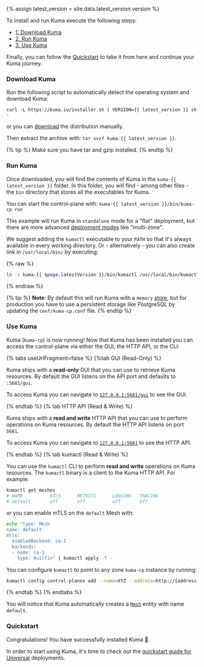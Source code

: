 {% assign latest_version = site.data.latest_version.version %}

To install and run Kuma execute the following steps:

* [1. Download Kuma](#download-kuma)
* [2. Run Kuma](#run-kuma)
* [3. Use Kuma](#use-kuma)

Finally, you can follow the [Quickstart](#quickstart) to take it from here and continue your Kuma journey.

### Download Kuma

Run the following script to automatically detect the operating system and download Kuma:

<div class="language-sh">
<pre><code>curl -L https://kuma.io/installer.sh | VERSION={{ latest_version }} sh -</code></pre>
</div>

or you can <a href="https://download.konghq.com/mesh-alpine/kuma-{{ latest_version }}-{{ page.os }}-{{ page.arch }}.tar.gz">download</a> the distribution manually.

Then extract the archive with: `tar xvzf kuma-{{ latest_version }}`.

{% tip %}
Make sure you have tar and gzip installed.
{% endtip %}


### Run Kuma
Once downloaded, you will find the contents of Kuma in the `kuma-{{ latest_version }}` folder. In this folder, you will find - among other files - the `bin` directory that stores all the executables for Kuma.

You can start the control-plane with: `kuma-{{ latest_version }}/bin/kuma-cp run`

This example will run Kuma in `standalone` mode for a "flat" deployment, but there are more advanced [deployment modes](../introduction/deployments.md) like "multi-zone".

We suggest adding the `kumactl` executable to your `PATH` so that it's always available in every working directory. Or - alternatively - you can also create link in `/usr/local/bin/` by executing:

{% raw %}
```sh
ln -s kuma-{{ $page.latestVersion }}/bin/kumactl /usr/local/bin/kumactl
```
{% endraw %}

{% tip %}
**Note**: By default this will run Kuma with a `memory` [store](../documentation/configuration.md), but for production you have to use a persistent storage like PostgreSQL by updating the `conf/kuma-cp.conf` file.
{% endtip %}

### Use Kuma

Kuma (`kuma-cp`) is now running! Now that Kuma has been installed you can access the control-plane via either the GUI, the HTTP API, or the CLI:

{% tabs useUrlFragment=false %}
{%tab GUI (Read-Only) %}

Kuma ships with a **read-only** GUI that you can use to retrieve Kuma resources. By default the GUI listens on the API port and defaults to `:5681/gui`.

To access Kuma you can navigate to [`127.0.0.1:5681/gui`](http://127.0.0.1:5681/gui) to see the GUI.

{% endtab %}
{% tab HTTP API (Read & Write) %}

Kuma ships with a **read and write** HTTP API that you can use to perform operations on Kuma resources. By default the HTTP API listens on port `5681`.

To access Kuma you can navigate to [`127.0.0.1:5681`](http://127.0.0.1:5681) to see the HTTP API.

{% endtab %}
{% tab kumactl (Read & Write) %}

You can use the `kumactl` CLI to perform **read and write** operations on Kuma resources. The `kumactl` binary is a client to the Kuma HTTP API. For example:

```sh
kumactl get meshes
# NAME          mTLS      METRICS      LOGGING   TRACING
# default       off       off          off       off
```

or you can enable mTLS on the `default` Mesh with:

```sh
echo "type: Mesh
name: default
mtls:
  enabledBackend: ca-1
  backends:
  - name: ca-1
    type: builtin" | kumactl apply -f -
```

You can configure `kumactl` to point to any zone `kuma-cp` instance by running:

```sh
kumactl config control-planes add --name=XYZ --address=http://{address-to-kuma}:5681
```
{% endtab %}
{% endtabs %}

You will notice that Kuma automatically creates a [`Mesh`](../policies/mesh.md) entity with name `default`.

### Quickstart

Congratulations! You have successfully installed Kuma 🚀.

In order to start using Kuma, it's time to check out the [quickstart guide for Universal](../quickstart/universal.md) deployments.
